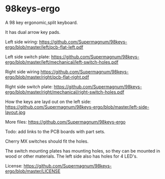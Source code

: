 # 98keys-ergo
A 98 key ergonomic,split keyboard.

It has dual arrow key pads.

Left side wiring:
https://github.com/Supermagnum/98keys-ergo/blob/master/left/pcb-flat-left.pdf

Left side switch plate:
https://github.com/Supermagnum/98keys-ergo/blob/master/left/mechanical/left-switch-holes.pdf

Right side wiring
https://github.com/Supermagnum/98keys-ergo/blob/master/right/pcb-flat-right.pdf

Right side switch plate:
https://github.com/Supermagnum/98keys-ergo/blob/master/right/mechanical/right-switch-holes.pdf

How the keys are layd out on the left side:
https://github.com/Supermagnum/98keys-ergo/blob/master/left-side-layout.jpg

More files:
https://github.com/Supermagnum/98keys-ergo

 Todo: add links to the PCB boards with part sets.

Cherry MX switches should fit the holes.

The switch mounting plates has mounting holes, so they can be mounted in wood or other materials. 
The left side also has holes for 4 LED's.

License:
https://github.com/Supermagnum/98keys-ergo/blob/master/LICENSE
